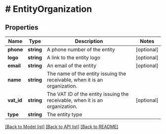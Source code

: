 # # EntityOrganization

## Properties

Name | Type | Description | Notes
------------ | ------------- | ------------- | -------------
**phone** | **string** | A phone number of the entity | [optional]
**logo** | **string** | A link to the entity logo | [optional]
**email** | **string** | An email of the entity | [optional]
**name** | **string** | The name of the entity issuing the receivable, when it is an organization. |
**vat_id** | **string** | The VAT ID of the entity issuing the receivable, when it is an organization. | [optional]
**type** | **string** | The entity type |

[[Back to Model list]](../../README.md#models) [[Back to API list]](../../README.md#endpoints) [[Back to README]](../../README.md)
